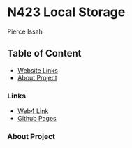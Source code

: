 # N423 Local Storage

Pierce Issah

## Table of Content

- [Website Links](#links)
- [About Project](#about-project)

### Links

- [Web4 Link]()
- [Github Pages]()

### About Project
